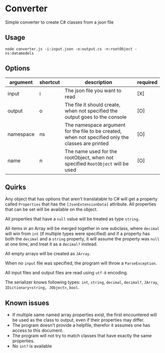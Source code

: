 # Converter

Simple converter to create C# classes from a json file

## Usage

    node converter.js -i:input.json -o:output.cs -n:rootObject -ns:datamodels

## Options

|argument|shortcut|description|required|
|--------|--------|-----------|--------|
|input|i|The json file you want to read|[X]|
|output|o|The file it should create, when not specified the output goes to the console|[O]|
|namespace|ns|The namespace argument for the file to be created, when not specified only the classes are printed|[O]|
|name|n|The name used for the rootObject, when not specified `RootObject` will be used|[O]|

## Quirks

Any object that has options that aren't translatable to C# will get a property called `Properties` that has the `[JsonExtensionData]` attribute. All properties that can be set will be available on the object.

All properties that have a `null` value will be treated as type `string`.

All items in an Array will be merged together in one subclass, where `decimal` will win from `int` (if multiple types were specified) and if a property has both the `decimal` and a `string` property, it will assume the property was `null` at one time, and treat it as a `decimal?` instead.

All empty arrays will be created as `JArray`.

When no `input` file was specified, the program will throw a `ParseException`.

All input files and output files are read using `utf-8` encoding.

The serializer knows following types: `int`, `string`, `decimal`, `decimal?`, `JArray`, `IDictionary<string, JObject>`, `bool`. 

## Known issues

- If multiple same named array properties exist, the first encountered will be used as the class to output, even if their properties may differ.
- The program doesn't provide a helpfile, therefor it assumes one has access to this document.
- The program will not try to match classes that have exactly the same properties.
- No `int?` is available